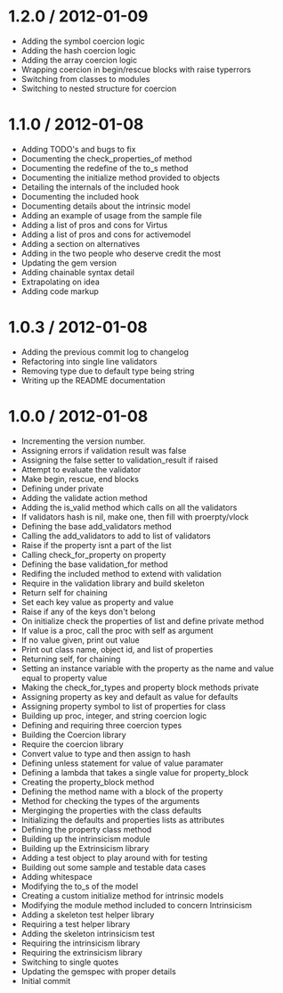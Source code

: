 1.2.0 / 2012-01-09
==================

  * Adding the symbol coercion logic
  * Adding the hash coercion logic
  * Adding the array coercion logic
  * Wrapping coercion in begin/rescue blocks with raise typerrors
  * Switching from classes to modules
  * Switching to nested structure for coercion


1.1.0 / 2012-01-08
==================

  * Adding TODO's and bugs to fix
  * Documenting the check_properties_of method
  * Documenting the redefine of the to_s method
  * Documenting the initialize method provided to objects
  * Detailing the internals of the included hook
  * Documenting the included hook
  * Documenting details about the intrinsic model
  * Adding an example of usage from the sample file
  * Adding a list of pros and cons for Virtus
  * Adding a list of pros and cons for activemodel
  * Adding a section on alternatives
  * Adding in the two people who deserve credit the most
  * Updating the gem version
  * Adding chainable syntax detail
  * Extrapolating on idea
  * Adding code markup


1.0.3 / 2012-01-08
==================

  * Adding the previous commit log to changelog
  * Refactoring into single line validators
  * Removing type due to default type being string
  * Writing up the README documentation


1.0.0 / 2012-01-08
==================

  * Incrementing the version number.
  * Assigning errors if validation result was false
  * Assigning the false setter to validation_result if raised
  * Attempt to evaluate the validator
  * Make begin, rescue, end blocks
  * Defining under private
  * Adding the validate action method
  * Adding the is_valid method which calls on all the validators
  * If validators hash is nil, make one, then fill with proerpty/vlock
  * Defining the base add_validators method
  * Calling the add_validators to add to list of validators
  * Raise if the property isnt a part of the list
  * Calling check_for_property on property
  * Defining the base validation_for method
  * Redifing the included method to extend with validation
  * Require in the validation library and build skeleton
  * Return self for chaining
  * Set each key value as property and value
  * Raise if any of the keys don't belong
  * On initialize check the properties of list and define private method
  * If value is a proc, call the proc with self as argument
  * If no value given, print out value
  * Print out class name, object id, and list of properties
  * Returning self, for chaining
  * Setting an instance variable with the property as the name and value equal to property value
  * Making the check_for_types and property block methods private
  * Assigning property as key and default as value for defaults
  * Assigning property symbol to list of properties for class
  * Building up proc, integer, and string coercion logic
  * Defining and requiring three coercion types
  * Building the Coercion library
  * Require the coercion library
  * Convert value to type and then assign to hash
  * Defining unless statement for value of value paramater
  * Defining a lambda that takes a single value for property_block
  * Creating the property_block method
  * Defining the method name with a block of the property
  * Method for checking the types of the arguments
  * Merginging the properties with the class defaults
  * Initializing the defaults and properties lists as attributes
  * Defining the property class method
  * Building up the intrinsicism module
  * Building up the Extrinsicism library
  * Adding a test object to play around with for testing
  * Building out some sample and testable data cases
  * Adding whitespace
  * Modifying the to_s of the model
  * Creating a custom initialize method for intrinsic models
  * Modifying the module method included to concern Intrinsicism
  * Adding a skeleton test helper library
  * Requiring a test helper library
  * Adding the skeleton intrinsicism test
  * Requiring the intrinsicism library
  * Requiring the extrinsicism library
  * Switching to single quotes
  * Updating the gemspec with proper details
  * Initial commit
